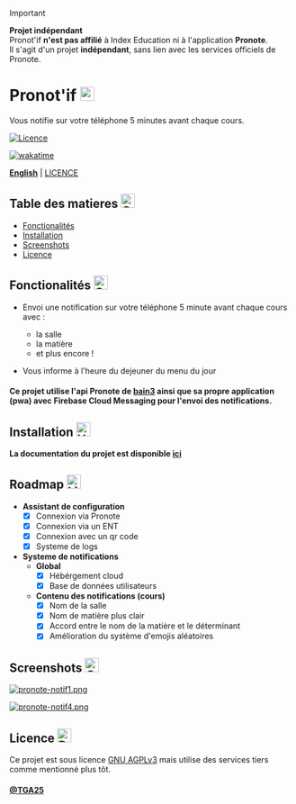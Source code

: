 > [!IMPORTANT]
>**Projet indépendant** <br>
>Pronot'if **n'est pas affilié** à Index Education ni à l'application **Pronote**.  
>Il s'agit d'un projet **indépendant**, sans lien avec les services officiels de Pronote.


# Pronot'if <img src="https://raw.githubusercontent.com/Tarikul-Islam-Anik/Animated-Fluent-Emojis/master/Emojis/Objects/Books.png" alt="Books" width="25" height="25" />

Vous notifie sur votre téléphone 5 minutes avant chaque cours.

[![Licence](https://img.shields.io/github/license/tga25dev/pronotif?style=for-the-badge&logo=github&logoColor=white)](./LICENSE)

[![wakatime](https://wakatime.com/badge/github/TGA25dev/Pronotif.svg?style=for-the-badge)](https://wakatime.com/badge/github/TGA25dev/Pronotif)

[**English**](README_EN.md) | [LICENCE](LICENSE)

## Table des matieres <img src="https://raw.githubusercontent.com/Tarikul-Islam-Anik/Animated-Fluent-Emojis/master/Emojis/Objects/Clipboard.png" alt="Clipboard" width="25" height="25" />

- [Fonctionalités](https://github.com/TGA25dev/Pronotif#fonctionalités--)
- [Installation](https://github.com/TGA25dev/Pronotif#installation-)
- [Screenshots](https://github.com/TGA25dev/Pronotif#screenshots-)
- [Licence](https://github.com/TGA25dev/Pronotif#licence-)

## Fonctionalités  <img src="https://raw.githubusercontent.com/Tarikul-Islam-Anik/Animated-Fluent-Emojis/master/Emojis/Travel%20and%20places/Glowing%20Star.png" alt="Glowing Star" width="25" height="25" />



* Envoi une notification sur votre téléphone 5 minute avant chaque cours avec :
  - la salle
  - la matière
  - et plus encore !


* Vous informe à l'heure du dejeuner du menu du jour

#### Ce projet utilise l'api Pronote de [bain3](https://github.com/bain3/pronotepy) ainsi que sa propre application (pwa) avec Firebase Cloud Messaging pour l'envoi des notifications.


## Installation <img src="https://raw.githubusercontent.com/Tarikul-Islam-Anik/Animated-Fluent-Emojis/master/Emojis/Objects/Hammer%20and%20Wrench.png" alt="Hammer and Wrench" width="25" height="25" />

**La documentation du projet est disponible [ici](https://pronote-class-notifier-doc.gitbook.io/pronote-class-notifier-doc/)**

## Roadmap <img src="https://raw.githubusercontent.com/Tarikul-Islam-Anik/Animated-Fluent-Emojis/master/Emojis/Objects/Light%20Bulb.png" alt="Light Bulb" width="25" height="25" />

- **Assistant de configuration**
  - [x] Connexion via Pronote
  - [x] Connexion via un ENT
  - [x] Connexion avec un qr code
  - [x] Systeme de logs
 
- **Systeme de notifications** 
  - **Global**
    - [x] Hébérgement cloud
    - [x] Base de données utilisateurs

  - **Contenu des notifications (cours)**
    - [x] Nom de la salle
    - [x] Nom de matière plus clair
    - [x] Accord entre le nom de la matière et le déterminant
    - [x] Amélioration du système d'emojis aléatoires
    
## Screenshots <img src="https://raw.githubusercontent.com/Tarikul-Islam-Anik/Animated-Fluent-Emojis/master/Emojis/Objects/Camera%20with%20Flash.png" alt="Camera with Flash" width="25" height="25" />

[![pronote-notif1.png](https://i.postimg.cc/ryPRpXkS/pronote-notif1.png)](https://postimg.cc/Cdbxv2d1)

[![pronote-notif4.png](https://i.postimg.cc/4ymK1wz7/pronote-notif4.png)](https://postimg.cc/D43yvrpn)


## Licence <img src="https://raw.githubusercontent.com/Tarikul-Islam-Anik/Animated-Fluent-Emojis/master/Emojis/Objects/Page%20with%20Curl.png" alt="Page with Curl" width="25" height="25" />

Ce projet est sous licence [GNU AGPLv3](./LICENSE) mais utilise des services tiers comme mentionné plus tôt.

#### [@TGA25](https://www.github.com/tga25-dev) 



